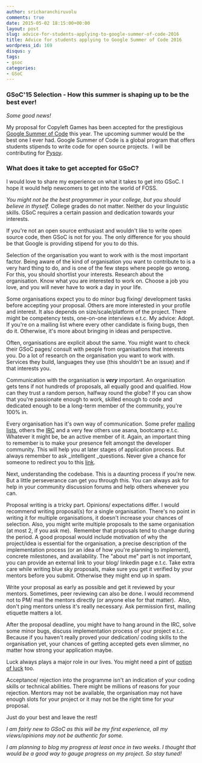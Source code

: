 ```yaml
---
author: sricharanchiruvolu
comments: true
date: 2015-05-02 18:15:00+00:00
layout: post
slug: advice-for-students-applying-to-google-summer-of-code-2016
title: Advice for students applying to Google Summer of Code 2016
wordpress_id: 169
disqus: y
tags:
- gsoc
categories:
- GSoC
---
```




### GSoC'15 Selection - How this summer is shaping up to be the best ever!

_Some good news!_

My proposal for Copyleft Games has been accepted for the prestigious [Google Summer of Code](https://www.google-melange.com/gsoc/homepage/google/gsoc2015) this year. The upcoming summer would be the best one I ever had. Google Summer of Code is a global program that offers students stipends to write code for open source projects.  I will be contributing for [Pysoy](http://pysoy.org/).



### What does it take to get accepted for GSoC?



I would love to share my experience on what it takes to get into GSoC. I hope it would help newcomers to get into the world of FOSS.


_You might not be the best programmer in your college, but you should believe in thyself._ College grades do not matter. Neither do your linguistic skills. GSoC requires a certain passion and dedication towards your interests.


If you're not an open source enthusiast and wouldn't like to write open source code, then GSoC is not for you. The only difference for you should be that Google is providing stipend for you to do this.



Selection of the organisation you want to work with is the most important factor. Being aware of the kind of organisation you want to contribute to is a very hard thing to do, and is one of the few steps where people go wrong. For this, you should shortlist your interests. Research about the organisation. Know what you are interested to work on. Choose a job you love, and you will never have to work a day in your life.


Some organisations expect you to do minor bug fixing/ development tasks before accepting your proposal. Others are more interested in your profile and interest. It also depends on size/scale/platform of the project. There might be competency tests, one-on-one interviews e.t.c. My advice: Adopt. If you're on a mailing list where every other candidate is fixing bugs, then do it. Otherwise, it's more about bringing in ideas and perspective.


Often, organisations are explicit about the same. You might want to check their GSoC pages/ consult with people from organisations that interests you. Do a lot of research on the organisation you want to work with. Services they build, languages they use (this shouldn't be an issue) and if that interests you.

Communication with the organisation is **_very_** important. An organisation gets tens if not hundreds of proposals, all equally good and qualified. How can they trust a random person, halfway round the globe? If you can show that you're passionate enough to work, skilled enough to code and dedicated enough to be a long-term member of the community, you're 100% in.


Every organisation has it's own way of communication. Some prefer [mailing lists](http://en.wikipedia.org/wiki/Mailing_list), others the [IRC](http://en.wikipedia.org/wiki/Internet_Relay_Chat) and a very few others use asana, bootcamp e.t.c. Whatever it might be, be an active member of it. Again, an important thing to remember is to make your presence felt amongst the developer community. This will help you at later stages of application process. But always remember to ask _intelligent _questions. Never give a chance for someone to redirect you to this [link](http://www.giyf.com/).

Next, understanding the codebase. This is a daunting process if you're new. But a little perseverance can get you through this. You can always ask for help in your community discussion forums and help others whenever you can.


Proposal writing is a tricky part. Opinions/ expectations differ. I would recommend writing proposal(s) for a single organisation. There's no point in writing it for multiple organisations, it doesn't increase your chances of selection. Also, you might write multiple proposals to the same organisation (at most 2, if you ask me).  Remember that proposals tend to change during the period. A good proposal would include motivation of why the project/idea is essential for the organisation, a precise description of the implementation process (or an idea of how you're planning to implement), concrete milestones, and availability. The "about me" part is not important, you can provide an external link to your blog/ linkedin page e.t.c. Take extra care while writing blue sky proposals, make sure you get it verified by your mentors before you submit. Otherwise they might end up in spam.


Write your proposal as early as possible and get it reviewed by your mentors. Sometimes, peer reviewing can also be done. I would recommend not to PM/ mail the mentors directly (or anyone else for that matter).  Also, don't ping mentors unless it's really necessary. Ask permission first, mailing etiquette matters a lot.


After the proposal deadline, you might have to hang around in the IRC, solve some minor bugs, discuss implementation process of your project e.t.c. Because if you haven't really proved your dedication/ coding skills to the organisation yet, your chances of getting accepted gets even slimmer, no matter how strong your application maybe.


Luck always plays a major role in our lives. You might need a pint of [potion of luck](http://wow.gamepedia.com/Potion_of_Luck) too.



Acceptance/ rejection into the programme isn't an indication of your coding skills or technical abilities. There might be millions of reasons for your rejection. Mentors may not be available, the organisation may not have enough slots for your project or it may not be the right time for your proposal.





Just do your best and leave the rest!

_I am fairly new to GSoC as this will be my first experience, all my views/opinions may not be authentic for some._

_I am planning to blog my progress at least once in two weeks. I thought that would be a good way to gauge progress on my project. So stay tuned!_



